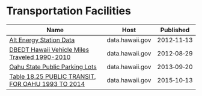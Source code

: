 # Transportation Facilities

Name | Host | Published
---- | ---- | ---------
[Alt Energy Station Data](../datasets/36sn-6y6i.md) | data.hawaii.gov | 2012&#x2011;11&#x2011;13
[DBEDT Hawaii Vehicle Miles Traveled 1990-2010](../datasets/894w-927z.md) | data.hawaii.gov | 2012&#x2011;08&#x2011;29
[Oahu State Public Parking Lots](../datasets/tbyx-mr7t.md) | data.hawaii.gov | 2013&#x2011;09&#x2011;20
[Table 18.25 PUBLIC TRANSIT, FOR OAHU 1993 TO 2014](../datasets/88uj-hez9.md) | data.hawaii.gov | 2015&#x2011;10&#x2011;13


